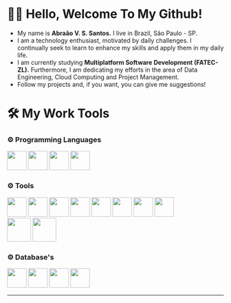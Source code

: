 # 👨‍💻 Hello, Welcome To My Github!
- My name is __Abraão V. S. Santos.__ I live in Brazil, São Paulo - SP.
- I am a technology enthusiast, motivated by daily challenges. I continually seek to learn to enhance my skills and apply them in my daily life.
- I am currently studying __Multiplatform Software Development (FATEC-ZL).__ Furthermore, I am dedicating my efforts in the area of ​​Data Engineering, Cloud Computing and Project Management.
- Follow my projects and, if you want, you can give me suggestions!
# 🛠 My Work Tools
<h3>⚙️ Programming Languages</h3>
  <div align="start">
          <img width="45" src="https://cdn.jsdelivr.net/gh/devicons/devicon@latest/icons/java/java-original.svg" />
          <img width="45" src="https://cdn.jsdelivr.net/gh/devicons/devicon@latest/icons/python/python-original.svg" /> 
          <img width="45" src="https://cdn.jsdelivr.net/gh/devicons/devicon@latest/icons/javascript/javascript-original.svg" />  
          <img width="45" src="https://cdn.jsdelivr.net/gh/devicons/devicon@latest/icons/azuresqldatabase/azuresqldatabase-original.svg" />
  </div>
<h3>⚙️ Tools</h3>
<div align="start">
          <img width="45" src="https://cdn.jsdelivr.net/gh/devicons/devicon@latest/icons/spring/spring-original.svg" /> 
          <img width="45" src="https://cdn.jsdelivr.net/gh/devicons/devicon@latest/icons/react/react-original-wordmark.svg" />
          <img width="45" src="https://cdn.jsdelivr.net/gh/devicons/devicon@latest/icons/tailwindcss/tailwindcss-original.svg" />
          <img width="45" src="https://cdn.jsdelivr.net/gh/devicons/devicon@latest/icons/anaconda/anaconda-original.svg" />
          <img width="45" src="https://cdn.jsdelivr.net/gh/devicons/devicon@latest/icons/jupyter/jupyter-original-wordmark.svg" />
          <img width="45" src="https://cdn.jsdelivr.net/gh/devicons/devicon@latest/icons/pandas/pandas-original-wordmark.svg" />
          <img width="45" src="https://cdn.jsdelivr.net/gh/devicons/devicon@latest/icons/json/json-original.svg" />
          <img width="45" src="https://cdn.jsdelivr.net/gh/devicons/devicon@latest/icons/numpy/numpy-original.svg" /> 
  <br>
          <img width="55" src="https://cdn.jsdelivr.net/gh/devicons/devicon@latest/icons/amazonwebservices/amazonwebservices-original-wordmark.svg" />
          <img width="55" src="https://cdn.jsdelivr.net/gh/devicons/devicon@latest/icons/azure/azure-original.svg" /> 
          
</div>
<h3>⚙️ Database's</h3>
<div align="start">
          <img width="45" src="https://cdn.jsdelivr.net/gh/devicons/devicon@latest/icons/mysql/mysql-original.svg" />
          <img width="45" src="https://cdn.jsdelivr.net/gh/devicons/devicon@latest/icons/sqlite/sqlite-original-wordmark.svg" />
          <img width="45" src="https://cdn.jsdelivr.net/gh/devicons/devicon@latest/icons/microsoftsqlserver/microsoftsqlserver-original-wordmark.svg" />
          <img width="45" src="https://cdn.jsdelivr.net/gh/devicons/devicon@latest/icons/redis/redis-original-wordmark.svg" />
</div>

---
